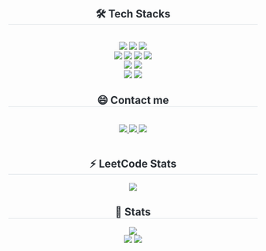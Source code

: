 <!-- ## Hi there 👋 -->

<!--
**lsc00l/lsc00l** is a ✨ _special_ ✨ repository because its `README.md` (this file) appears on your GitHub profile.

Here are some ideas to get you started:

- 🔭 I’m currently working on ...
- 🌱 I’m currently learning ...
- 👯 I’m looking to collaborate on ...
- 🤔 I’m looking for help with ...
- 💬 Ask me about ...
- 📫 How to reach me: ...
- 😄 Pronouns: ...
- ⚡ Fun fact: ...
-->
<!-- <div align= "center">
    <img src="https://capsule-render.vercel.app/api?type=waving&color=0:69c9c4,100:4a5fb5&height=180&text=Hello%20I'm%20Siwon&animation=&fontColor=ffffff&fontSize=40" />
</div> -->
<div align= "center">
    <h2 style="border-bottom: 1px solid #d8dee4; color: #282d33;"> 🛠️ Tech Stacks </h2> 
    <br> 
    <div style="margin: 0 auto; text-align: center;" align= "center"> 
        <img src="https://img.shields.io/badge/Java-007396?style=for-the-badge&logo=Java&logoColor=white">
        <img src="https://img.shields.io/badge/Spring-6DB33F?style=for-the-badge&logo=Spring&logoColor=white">
        <img src="https://img.shields.io/badge/Spring Boot-6DB33F?style=for-the-badge&logo=Spring Boot&logoColor=white">
        <br/>
        <img src="https://img.shields.io/badge/Javascript-F7DF1E?style=for-the-badge&logo=Javascript&logoColor=white">
        <img src="https://img.shields.io/badge/CSS3-1572B6?style=for-the-badge&logo=CSS3&logoColor=white">
        <img src="https://img.shields.io/badge/HTML5-E34F26?style=for-the-badge&logo=HTML5&logoColor=white">
        <img src="https://img.shields.io/badge/React-61DAFB?style=for-the-badge&logo=React&logoColor=white">
        <br/>
        <img src="https://img.shields.io/badge/MySQL-4479A1?style=for-the-badge&logo=MySQL&logoColor=white">
        <img src="https://img.shields.io/badge/MariaDB-003545?style=for-the-badge&logo=MariaDB&logoColor=white">
        <br/>
        <img src="https://img.shields.io/badge/Go-00ADD8?style=for-the-badge&logo=Go&logoColor=white">
        <img src="https://img.shields.io/badge/Python-3776AB?style=for-the-badge&logo=Python&logoColor=white">
    </div>
</div>
<div align= "center">
    <h2 style="border-bottom: 1px solid #d8dee4; color: #282d33;"> 😄 Contact me </h2> 
    <br> 
<div align= "center"> 
    <a href=mailto:lsiwon922@gmail.com> <img src="https://img.shields.io/badge/Gmail-EA4335?style=for-the-badge&logo=Gmail&logoColor=white&link=mailto:lsiwon922@gmail.com"> </a>
    <a href=https://www.notion.so/Lee-Siwon-a804d9ea4b764dad829971cd7def2bbe?pvs=4> 
        <img src="https://img.shields.io/badge/Notion-000000?style=for-the-badge&logo=Notion&logoColor=white&link=https://www.notion.so/Lee-Siwon-a804d9ea4b764dad829971cd7def2bbe?pvs=4"> 
    </a>
    <a href=https://velog.io/@co_ol/posts> 
        <img src="https://img.shields.io/badge/Velog-20C997?style=for-the-badge&logo=Notion&logoColor=white&link=https://www.notion.so/Lee-Siwon-a804d9ea4b764dad829971cd7def2bbe?pvs=4"/> 
    </a>
</div>  
<br> 
</div>

<div align= "center"> 
    <h2 style="border-bottom: 1px solid #d8dee4; color: #282d33;"> ⚡️ LeetCode Stats </h2> 
    <div align= "center"> 
    <img src="https://leetcode.card.workers.dev/lsiwon922?theme=default&font=baloo&extension=activity" />     
</div>
    
<div align="center"> 
    <h2 style="border-bottom: 1px solid #d8dee4; color: #282d33;"> 🏅 Stats </h2> 
    <div align="center">
        <a href="https://hits.seeyoufarm.com">
            <img src="https://hits.seeyoufarm.com/api/count/incr/badge.svg?url=https%3A%2F%2Fgithub.com%2Flsc00l&count_bg=%23A2C08B&title_bg=%23555555&icon=&icon_color=%23E7E7E7&title=hits&edge_flat=false"/>
        </a>
    </div>
    <div align="center"> 
        <img src="https://github-readme-stats.vercel.app/api?username=lsc00l&custom_title=lsc00l'sGithubStat&bg_color=180,000000,&title_color=000000&text_color=000000" /> 
        <img src="https://github-readme-stats.vercel.app/api/top-langs/?username=lsc00l&layout=compact&bg_color=180,000000,&title_color=000000&text_color=000000"/>
    </div>
    
</div>
